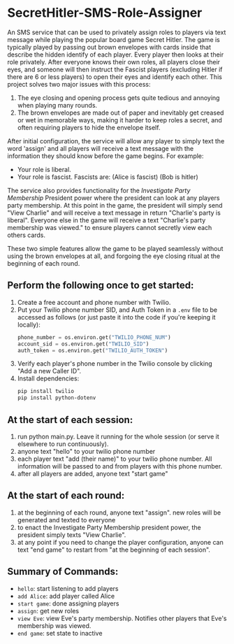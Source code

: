 # SecretHitler-SMS-Role-Assigner

An SMS service that can be used to privately assign roles to players via text message while playing the popular board game Secret Hitler. The game is typically played by passing out brown envelopes with cards inside that describe the hidden identify of each player. Every player then looks at their role privately. After everyone knows their own roles, all players close their eyes, and someone will then instruct the Fascist players (excluding Hitler if there are 6 or less players) to open their eyes and identify each other. This project solves two major issues with this process:
1. The eye closing and opening process gets quite tedious and annoying when playing many rounds.
2. The brown envelopes are made out of paper and inevitably get creased or wet in memorable ways, making it harder to keep roles a secret, and often requiring players to hide the envelope itself.

After initial configuration, the service will allow any player to simply text the word 'assign' and all players will receive a text message with the information they should know before the game begins. For example:
- Your role is liberal.
- Your role is fascist. Fascists are: (Alice is fascist) (Bob is hitler)

The service also provides functionality for the _Investigate Party Membership_ President power where the president can look at any players party membership. At this point in the game, the president will simply send "View Charlie" and will receive a text message in return "Charlie's party is liberal". Everyone else in the game will receive a text "Charlie's party membership was viewed." to ensure players cannot secretly view each others cards.

These two simple features allow the game to be played seamlessly without using the brown envelopes at all, and forgoing the eye closing ritual at the beginning of each round.

## Perform the following once to get started:
1. Create a free account and phone number with Twilio.
2. Put your Twilio phone number SID, and Auth Token in a `.env` file to be accessed as follows (or just paste it into the code if you're keeping it locally):
    ```python
    phone_number = os.environ.get("TWILIO_PHONE_NUM")
    account_sid = os.environ.get("TWILIO_SID")
    auth_token = os.environ.get("TWILIO_AUTH_TOKEN")
    ```
3. Verify each player's phone number in the Twilio console by clicking "Add a new Caller ID".
4. Install dependencies:
    ```bash
    pip install twilio
    pip install python-dotenv
    ```

## At the start of each session:
1. run python main.py. Leave it running for the whole session (or serve it elsewhere to run continuously).
2. anyone text "hello" to your twilio phone number
3. each player text "add (their name)" to your twilio phone number. All information will be passed to and from players with this phone number.
4. after all players are added, anyone text "start game"
## At the start of each round:
1. at the beginning of each round, anyone text "assign". new roles will be generated and texted to everyone
2. to enact the Investigate Party Membership president power, the president simply texts "View Charlie".
3. at any point if you need to change the player configuration, anyone can text "end game" to restart from "at the beginning of each session".

## Summary of Commands:
- `hello`: start listening to add players
- `add Alice`: add player called Alice
- `start game`: done assigning players
- `assign`: get new roles
- `view Eve`: view Eve's party membership. Notifies other players that Eve's membership was viewed.
- `end game`: set state to inactive
